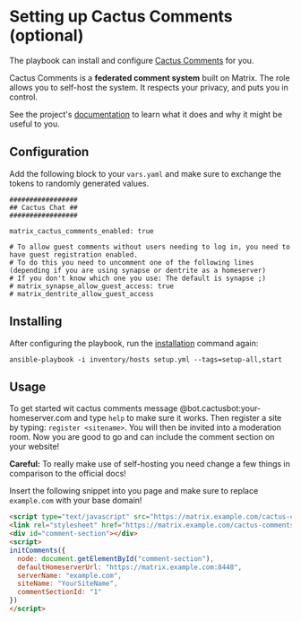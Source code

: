 # Setting up Cactus Comments (optional)

The playbook can install and configure [Cactus Comments](https://cactus.chat) for you.

Cactus Comments is a **federated comment system** built on Matrix. The role allows you to self-host the system.
It respects your privacy, and puts you in control.

See the project's [documentation](https://cactus.chat/docs/getting-started/introduction/) to learn what it
does and why it might be useful to you.


## Configuration

Add the following block to your `vars.yaml` and make sure to exchange the tokens to randomly generated values.

```ỳaml
#################
## Cactus Chat ##
#################

matrix_cactus_comments_enabled: true

# To allow guest comments without users needing to log in, you need to have guest registration enabled.
# To do this you need to uncomment one of the following lines (depending if you are using synapse or dentrite as a homeserver)
# If you don't know which one you use: The default is synapse ;)
# matrix_synapse_allow_guest_access: true
# matrix_dentrite_allow_guest_access
```

## Installing

After configuring the playbook, run the [installation](installing.md) command again:

```
ansible-playbook -i inventory/hosts setup.yml --tags=setup-all,start
```


## Usage

To get started wit cactus comments message @bot.cactusbot:your-homeserver.com and type `help` to make sure it works.
Then register a site by typing: `register <sitename>`. You will then be invited into a moderation room.
Now you are good to go and can include the comment section on your website!

**Careful:** To really make use of self-hosting you need change a few things in comparison to the official docs!

Insert the following snippet into you page and make sure to replace `example.com` with your base domain!


```html
<script type="text/javascript" src="https://matrix.example.com/cactus-comments/cactus.js"></script>
<link rel="stylesheet" href="https://matrix.example.com/cactus-comments/style.css" type="text/css">
<div id="comment-section"></div>
<script>
initComments({
  node: document.getElementById("comment-section"),
  defaultHomeserverUrl: "https://matrix.example.com:8448",
  serverName: "example.com",
  siteName: "YourSiteName",
  commentSectionId: "1"
})
</script>
```
